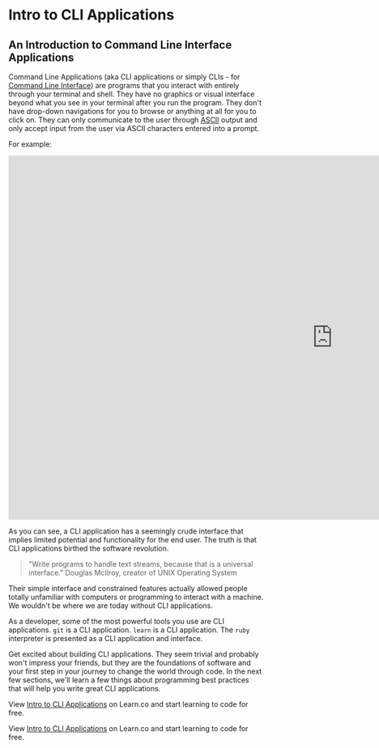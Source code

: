 # Intro to CLI Applications

## An Introduction to Command Line Interface Applications

Command Line Applications (aka CLI applications or simply CLIs - for [Command Line Interface](https://en.wikipedia.org/wiki/Command-line_interface)) are programs that you interact with entirely through your terminal and shell. They have no graphics or visual interface beyond what you see in your terminal after you run the program. They don't have drop-down navigations for you to browse or anything at all for you to click on. They can only communicate to the user through [ASCII](https://en.wikipedia.org/wiki/ASCII) output and only accept input from the user via ASCII characters entered into a prompt.

For example:

<iframe width="1280" height="720" src="https://www.youtube.com/embed/mfcT5AFTadg?rel=0&amp;showinfo=0&html5=1" frameborder="0" allowfullscreen></iframe>

As you can see, a CLI application has a seemingly crude interface that implies limited potential and functionality for the end user. The truth is that CLI applications birthed the software revolution. 

> "Write programs to handle text streams, because that is a universal interface.” Douglas McIlroy, creator of UNIX Operating System

Their simple interface and constrained features actually allowed people totally unfamiliar with computers or programming to interact with a machine. We wouldn't be where we are today without CLI applications.

As a developer, some of the most powerful tools you use are CLI applications. `git` is a CLI application. `learn` is a CLI application. The `ruby` interpreter is presented as a CLI application and interface.

Get excited about building CLI applications. They seem trivial and probably won't impress your friends, but they are the foundations of software and your first step in your journey to change the world through code. In the next few sections, we'll learn a few things about programming best practices that will help you write great CLI applications.

<p data-visibility='hidden'>View <a href='https://learn.co/lessons/intro-to-cli-applications' title='Intro to CLI Applications'>Intro to CLI Applications</a> on Learn.co and start learning to code for free.</p>

<p class='util--hide'>View <a href='https://learn.co/lessons/intro-to-cli-applications'>Intro to CLI Applications</a> on Learn.co and start learning to code for free.</p>
